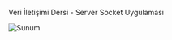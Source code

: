 Veri İletişimi Dersi - Server Socket Uygulaması

![Sunum](https://im2.ezgif.com/tmp/ezgif-2-b98ee921ba04.png)

